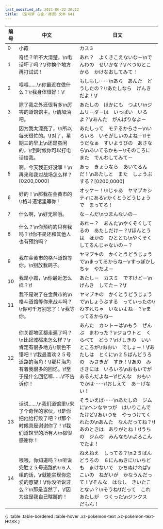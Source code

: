 ```yaml
---
last_modified_at: 2021-06-22 20:12
title: 《宝可梦 心金／魂银》文本 641
---
```

| 编号 | 中文 | 日文 |
| ---- | ---- | ---- |
| 0 | 小霞 | カスミ |
| 1 | 奇怪？听不大清楚，\n电话坏了吗？\f你换个地方再打试试！ | あれ？　よくきこえないな－\nでんわの　せいかな？\fべつのとこから　かけなおしてみて！ |
| 2 | 喂喂……\n你最近在做什么？\r我身体很好！\f | もしもし⋯⋯\nあら　あんた　どうしたの？\rあたしなら　げんきだよ！\f |
| 3 | 除了我之外还很有多\n厉害的道馆馆主。\r请加油吧。 | あたしの　ほかにも　つよい\nジムリ－ダ－は　いっぱい　いるよ？\rあんた　がんばりなよ－ |
| 4 | 因为我太漂亮了，\n所以每天很忙的。\f对了，星期三的早上\n还是蛮闲的，\r到时候你可以打电话给我。 | あたしって　モテるからさ－\nいろいろ　いそがしいのよね－\fそうだなぁ　すいようびの　あさなら\nあいてるかも－\rそのころに　また　でんわしてみて－ |
| 5 | 啊，今天我正好没事！\n再来和我对战场怎么样？[0200,0000] | あっ　きょうなら　あいてるんだ！\nあたしと　また　しょうぶする？[0200,0000] |
| 6 | 好的！\n那我在金黄市的\r格斗道馆里等你！ | オッケ－！\nじゃあ　ヤマブキシティにある\rかくとうどうじょうで　まってる！ |
| 7 | 什么啊，\n好无聊哦。 | な－んだ\nつまんないの－ |
| 8 | 什么？\n你预约的只有我吗？\f你不是还和其他人也有预约吗？ | あれ－？　あんた\nやくそくしてるの　あたしだけ－？\fほんとうは　ほかの　ひととも\nやくそく　してるんじゃないの－？ |
| 9 | 我在金黄市的格斗道馆等你。\n别放我鸽子。 | ヤマブキの　かくとうどうじょうで\nまってるからね－\rすっぽかしちゃ　やだよ－ |
| 10 | 我是小霞，\n你最近怎么样？\f | あたし－　カスミ　ですけど－\nげんき　してた－？\f |
| 11 | 我不是说了在金黄市的\n格斗道馆等你来战斗吗？\r你可千万别忘了！\r我等你。 | ヤマブキの　かくとうどうじょうで\nしょうぶする　っていったの\rわすれちゃ　いないよね－？\rまってるからね－ |
| 12 | 你关都地区都走遍了吗？\n比起城都来怎么样？\r肯定有很多地方\r景色不错吧！\f我最喜欢２５号道路的海角！\f那片海角有着我很多的回忆。\f至于是什么回忆嘛……\f不告诉你！ | あんた　カント－は\nもう　ぜんぶ　まわった？\rジョウトと　くらべて　どう？\rけしきの　いいところが\rおおい　でしょ－！\fあたしは　とくに\n２５ばんどうろの　みさきが　すき！\fあの　みさきには　いろいろ\nおもいでが　あるんだよね－\fどんな　おもいでかは⋯⋯\fおしえて　あ－げない！ |
| 13 | 话说……\n我们道馆里\r来了个奇怪的家伙，\f是你把他给打败了吧？\f那个时候真是谢谢你了！\f我们道馆里的所有人\n都很感谢你！ | そういえば⋯⋯\nあたしの　ジムに\rヘンなやつが　はいりこんでたけど\fあいつを　やっつけてくれたの\nあんた　なんだってね？\fあのときは　ありがとね！\fうちの　ジムの　みんなも\nよろこんでたよ！ |
| 14 | 喂喂，你知道吗？\n听说完胜２５号道路的\r６人组的话，\r就能实现你恋爱的愿望！\f你没听说过么？\n那是当然了，\f因为这是我自己瞎掰的！ | ねえねえ　しってる？\n２５ばんどうろの　６にんぬきに\rいちども　まけないで　かちぬければ\rこいの　ねがいが　かなうんだって！\fそんな　はなし　きいたことない？\nそうね\fだって　これ　あたしが　つくった\nジンクス　だもん！ |
{: .table .table-bordered .table-hover .xz-pokemon-text .xz-pokemon-text-HGSS }